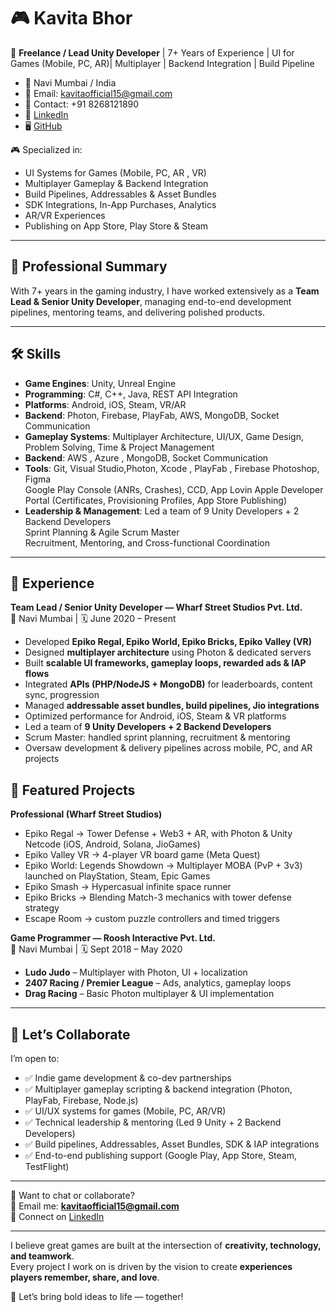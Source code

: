 # 🎮 Kavita Bhor

🚀 **Freelance / Lead Unity Developer** | 7+ Years of Experience | UI for Games (Mobile, PC, AR)| Multiplayer | Backend Integration | Build Pipeline
- 📍 Navi Mumbai / India
- 📧 Email: kavitaofficial15@gmail.com  
- 📱 Contact: +91 8268121890  
- 💼 [LinkedIn](https://in.linkedin.com/in/kavita-bhor-2b9832153)  
- 🖥️ [GitHub](https://github.com/kavita-gamedev) 

🎮 Specialized in:  
- UI Systems for Games (Mobile, PC, AR , VR)  
- Multiplayer Gameplay & Backend Integration  
- Build Pipelines, Addressables & Asset Bundles  
- SDK Integrations, In-App Purchases, Analytics  
- AR/VR Experiences  
- Publishing on App Store, Play Store & Steam  

---

## 💼 Professional Summary  
With 7+ years in the gaming industry, I have worked extensively as a **Team Lead & Senior Unity Developer**, managing end-to-end development pipelines, mentoring teams, and delivering polished products.  

---

## 🛠 Skills  
- **Game Engines**: Unity, Unreal Engine
- **Programming**: C#, C++, Java, REST API Integration
- **Platforms**: Android, iOS, Steam, VR/AR  
- **Backend**: Photon, Firebase, PlayFab, AWS, MongoDB, Socket Communication  
- **Gameplay Systems**: Multiplayer Architecture, UI/UX, Game Design, Problem Solving, Time & Project Management
- **Backend**: AWS , Azure , MongoDB, Socket Communication
- **Tools**: 
  Git, Visual Studio,Photon, Xcode , PlayFab , Firebase
  Photoshop, Figma  
  Google Play Console (ANRs, Crashes), CCD, App Lovin
  Apple Developer Portal (Certificates, Provisioning Profiles, App Store Publishing)
- **Leadership & Management**:
  Led a team of 9 Unity Developers + 2 Backend Developers  
  Sprint Planning & Agile Scrum Master  
  Recruitment, Mentoring, and Cross-functional Coordination

---

## 💼 Experience  
**Team Lead / Senior Unity Developer — Wharf Street Studios Pvt. Ltd.**  
📍 Navi Mumbai | 🗓 June 2020 – Present
- Developed **Epiko Regal, Epiko World, Epiko Bricks, Epiko Valley (VR)**  
- Designed **multiplayer architecture** using Photon & dedicated servers  
- Built **scalable UI frameworks, gameplay loops, rewarded ads & IAP flows**  
- Integrated **APIs (PHP/NodeJS + MongoDB)** for leaderboards, content sync, progression  
- Managed **addressable asset bundles, build pipelines, Jio integrations**  
- Optimized performance for Android, iOS, Steam & VR platforms  
- Led a team of **9 Unity Developers + 2 Backend Developers**
- Scrum Master: handled sprint planning, recruitment & mentoring  
- Oversaw development & delivery pipelines across mobile, PC, and AR projects

 ## 🎯 Featured Projects
**Professional (Wharf Street Studios)**
- Epiko Regal → Tower Defense + Web3 + AR, with Photon & Unity Netcode (iOS, Android, Solana, JioGames)
- Epiko Valley VR → 4-player VR board game (Meta Quest)
- Epiko World: Legends Showdown → Multiplayer MOBA (PvP + 3v3) launched on PlayStation, Steam, Epic Games
- Epiko Smash → Hypercasual infinite space runner
- Epiko Bricks → Blending Match-3 mechanics with tower defense strategy
- Escape Room → custom puzzle controllers and timed triggers

**Game Programmer — Roosh Interactive Pvt. Ltd.**  
📍 Navi Mumbai | 🗓 Sept 2018 – May 2020  
- **Ludo Judo** – Multiplayer with Photon, UI + localization  
- **2407 Racing / Premier League** – Ads, analytics, gameplay loops  
- **Drag Racing** – Basic Photon multiplayer & UI implementation  

---

## 🤝 Let’s Collaborate  
I’m open to:  
- ✅ Indie game development & co-dev partnerships  
- ✅ Multiplayer gameplay scripting & backend integration (Photon, PlayFab, Firebase, Node.js)  
- ✅ UI/UX systems for games (Mobile, PC, AR/VR)  
- ✅ Technical leadership & mentoring (Led 9 Unity + 2 Backend Developers)  
- ✅ Build pipelines, Addressables, Asset Bundles, SDK & IAP integrations  
- ✅ End-to-end publishing support (Google Play, App Store, Steam, TestFlight)

---

💬 Want to chat or collaborate?  
📧 Email me: **kavitaofficial15@gmail.com**  
🔗 Connect on [LinkedIn](https://www.linkedin.com/in/kavita-bhor-2b9832153)  

---

I believe great games are built at the intersection of **creativity, technology, and teamwork**.  
Every project I work on is driven by the vision to create **experiences players remember, share, and love**.  

🚀 Let’s bring bold ideas to life — together!  
